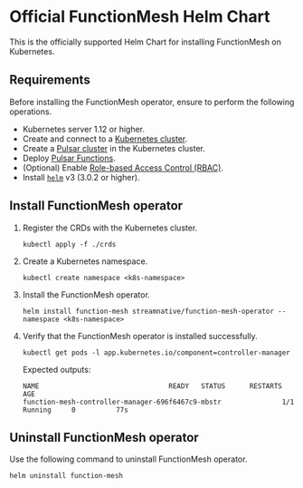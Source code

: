 # Official FunctionMesh Helm Chart

This is the officially supported Helm Chart for installing FunctionMesh on Kubernetes.

## Requirements

Before installing the FunctionMesh operator, ensure to perform the following operations.

- Kubernetes server 1.12 or higher.
- Create and connect to a [Kubernetes cluster](https://kubernetes.io/).
- Create a [Pulsar cluster](https://pulsar.apache.org/docs/en/kubernetes-helm/) in the Kubernetes cluster.
- Deploy [Pulsar Functions](https://pulsar.apache.org/docs/en/functions-overview/).
- (Optional) Enable [Role-based Access Control (RBAC)](https://kubernetes.io/docs/reference/access-authn-authz/rbac/).
- Install [`helm`](https://helm.sh/docs/intro/install/) v3 (3.0.2 or higher).

## Install FunctionMesh operator

1. Register the CRDs with the Kubernetes cluster.

    ```
    kubectl apply -f ./crds
    ```

2. Create a Kubernetes namespace.

    ```
    kubectl create namespace <k8s-namespace>
    ```

3. Install the FunctionMesh operator.

    ```
    helm install function-mesh streamnative/function-mesh-operator --namespace <k8s-namespace>
    ```

4. Verify that the FunctionMesh operator is installed successfully.

    ```shell
    kubectl get pods -l app.kubernetes.io/component=controller-manager
    ```

    Expected outputs:

    ```
    NAME                                READY   STATUS      RESTARTS   AGE
    function-mesh-controller-manager-696f6467c9-mbstr               1/1     Running     0          77s
    ```

## Uninstall FunctionMesh operator

Use the following command to uninstall FunctionMesh operator.

```bash
helm uninstall function-mesh
```